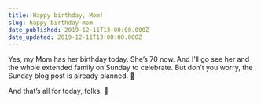 ```yaml
---
title: Happy birthday, Mom!
slug: happy-birthday-mom
date_published: 2019-12-11T13:00:00.000Z
date_updated: 2019-12-11T13:00:00.000Z
---
```


Yes, my Mom has her birthday today. She&#8217;s 70 now. And I&#8217;ll go see her and the whole extended family on Sunday to celebrate. But don&#8217;t you worry, the Sunday blog post is already planned. 🙂

And that&#8217;s all for today, folks. 🙂

